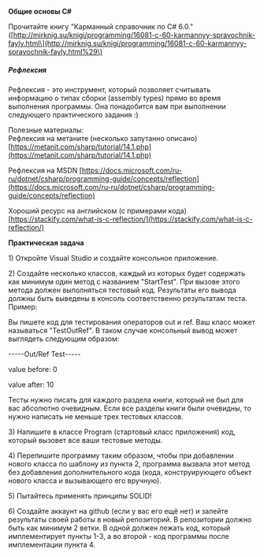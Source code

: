 **Общие основы C\#**

Прочитайте книгу "Карманный справочник по C\# 6.0." \([http://mirknig.su/knigi/programming/16081-c-60-karmannyy-spravochnik-fayly.html\](http://mirknig.su/knigi/programming/16081-c-60-karmannyy-spravochnik-fayly.html%29\)

##### Рефлексия

Рефлексия - это инструмент, который позволяет считывать информацию о типах сборки \(assembly types\) прямо во время выполнения программы. Она понадобится вам при выполнении следующего практического задания :\)

Полезные материалы:  
Рефлексия на метаните \(несколько запутанно описано\) [https://metanit.com/sharp/tutorial/14.1.php](https://metanit.com/sharp/tutorial/14.1.php)

Рефлексия на MSDN [https://docs.microsoft.com/ru-ru/dotnet/csharp/programming-guide/concepts/reflection](https://docs.microsoft.com/ru-ru/dotnet/csharp/programming-guide/concepts/reflection)

Хороший ресурс на английском \(с примерами кода\) [https://stackify.com/what-is-c-reflection/](https://stackify.com/what-is-c-reflection/)

**Практическая задача**

1\) Откройте Visual Studio и создайте консольное приложение.

2\) Создайте несколько классов, каждый из которых будет содержать как минимум один метод с названием "StartTest". При вызове этого метода должен выполняться тестовый код. Результаты его вывода должны быть выведены в консоль соответственно результатам теста. Пример:

Вы пишете код для тестирования операторов out и ref. Ваш класс может называться "TestOutRef". В таком случае консольный вывод может выглядеть следующим образом:

-----Out/Ref Test-----

value before: 0

value after: 10

Тесты нужно писать для каждого раздела книги, который не был для вас абсолютно очевидным. Если все разделы книги были очевидны, то нужно написать не меньше трех тестовых классов.

3\) Напишите в классе Program \(стартовый класс приложения\) код, который вызовет все ваши тестовые методы.

4\) Перепишите программу таким образом, чтобы при добавлении нового класса по шаблону из пункта 2, программа вызвала этот метод без добавления дополнительного кода \(кода, конструирующего объект нового класса и вызывающего его вручную\).

5\) Пытайтесь применять принципы SOLID!

6\) Создайте аккаунт на github \(если у вас его ещё нет\) и залейте результаты своей работы в новый репозиторий. В репозитории должно быть как минимум 2 ветки. В одной должен лежать код, который имплементирует пункты 1-3, а во второй - код программы после имплементации пункта 4.

